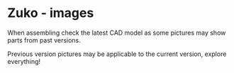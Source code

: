 # Zuko - images

When assembling check the latest CAD model as some pictures may show parts from past versions. 

Previous version pictures may be applicable to the current version, explore everything!
